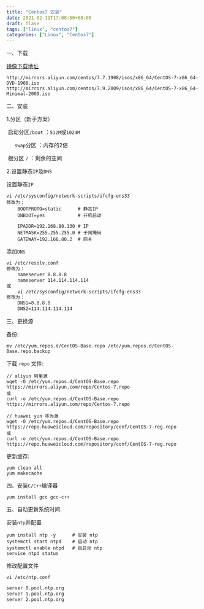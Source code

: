```yaml
---
title: "Centos7 安装"
date: 2021-02-11T17:08:50+08:00
draft: flase
tags: ["linux", "centos7"]
categories: ["Linux", "Centos7"]
---
```


一、下载

[镜像下载地址](http://mirrors.aliyun.com/centos/7.9.2009/isos/x86_64/)

```shell
http://mirrors.aliyun.com/centos/7.7.1908/isos/x86_64/CentOS-7-x86_64-DVD-1908.iso
http://mirrors.aliyun.com/centos/7.9.2009/isos/x86_64/CentOS-7-x86_64-Minimal-2009.iso
```

二、安装

1.分区（新手方案）

​	启动分区`/boot` ：`512M`或`1024M`

`	swap`分区 ：内存的2倍

​	根分区 `/`    ：剩余的空间

2.设置静态`IP`及`DNS`

设置静态`IP`

```shell
vi /etc/sysconfig/network-scripts/ifcfg-ens33
修改为：
	BOOTPROTO=static      # 静态IP
	ONBOOT=yes			  # 开机启动
	
	IPADDR=192.168.80.130 # IP
	NETMASK=255.255.255.0 # 子网掩码
	GATEWAY=192.168.80.2  # 网关
```

添加`DNS`

```tex
vi /etc/resolv.conf
修改为：
	nameserver 8.8.8.8
	nameserver 114.114.114.114
或
	vi /etc/sysconfig/network-scripts/ifcfg-ens33
修改为：
	DNS1=8.8.8.8
	DNS2=114.114.114.114
```

三、更换源

备份:

```shell
mv /etc/yum.repos.d/CentOS-Base.repo /etc/yum.repos.d/CentOS-Base.repo.backup
```

下载 `repo` 文件:

```shell
// aliyun 阿里源
wget -O /etc/yum.repos.d/CentOS-Base.repo https://mirrors.aliyun.com/repo/Centos-7.repo
或
curl -o /etc/yum.repos.d/CentOS-Base.repo https://mirrors.aliyun.com/repo/Centos-7.repo

// huawei yun 华为源
wget -O /etc/yum.repos.d/CentOS-Base.repo https://repo.huaweicloud.com/repository/conf/CentOS-7-reg.repo
或
curl -o /etc/yum.repos.d/CentOS-Base.repo https://repo.huaweicloud.com/repository/conf/CentOS-7-reg.repo
```

更新缓存:

```shell
yum clean all
yum makecache
```

四、安装`C/C++`编译器

```shell
yum install gcc gcc-c++
```

五、自动更新系统时间

安装`ntp`并配置

```shell
yum install ntp -y		# 安装 ntp
systemctl start ntpd	# 启动 ntp
systemctl enable ntpd	# 自启动 ntp
service ntpd status
```

修改配置文件

`vi /etc/ntp.conf`

```tex
server 0.pool.ntp.org
server 1.pool.ntp.org
server 2.pool.ntp.org
```

